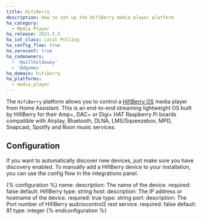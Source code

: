```yaml
---
title: HifiBerry
description: How to set up the HifiBerry media player platform
ha_category:
  - Media Player
ha_release: 2021.5.5
ha_iot_class: Local Polling
ha_config_flow: true
ha_zeroconf: true
ha_codeowners:
  - '@willholdoway'
  - '@dgomes'
ha_domain: hifiberry
ha_platforms:
  - media_player
---
```


The `HifiBerry` platform allows you to control a [HifiBerry OS](https://www.hifiberry.com/hifiberryos/) media player from Home Assistant. This is an end-to-end streaming lightweight OS built by HifiBerry for their Amp+, DAC+ or Digi+ HAT Raspberry Pi boards compatible with Airplay, Bluetooth, DLNA, LMS/Squeezebox, MPD, Snapcast, Spotify and Roon music services.


## Configuration

If you want to automatically discover new devices, just make sure you have discovery enabled. To manually add a HifiBerry device to your installation, you can use the config flow in the integrations panel. 

{% configuration %}
name:
  description: The name of the device.
  required: false
  default: HifiBerry
  type: string
host:
  description: The IP address or hostname of the device.
  required: true
  type: string
port:
  description: The Port number of HifiBerry audciocontrol2 rest service.
  required: false
  default: 81
  type: integer
{% endconfiguration %}
